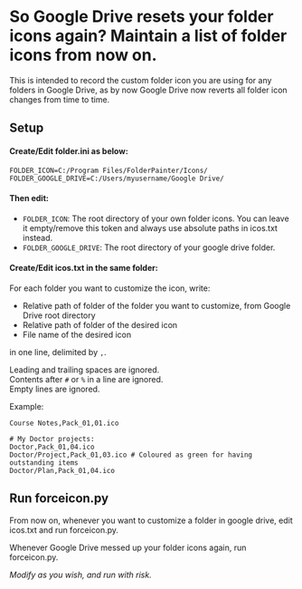 # So Google Drive resets your folder icons again? Maintain a list of folder icons from now on.

This is intended to record the custom folder icon you are using for any folders in Google Drive, as by now Google Drive now reverts all folder icon changes from time to time.

## Setup

#### Create/Edit folder.ini as below:
```
FOLDER_ICON=C:/Program Files/FolderPainter/Icons/
FOLDER_GOOGLE_DRIVE=C:/Users/myusername/Google Drive/
```

#### Then edit:

- `FOLDER_ICON`: The root directory of your own folder icons. You can leave it empty/remove this token and always use absolute paths in icos.txt instead.
- `FOLDER_GOOGLE_DRIVE`: The root directory of your google drive folder.

#### Create/Edit icos.txt in the same folder:
For each folder you want to customize the icon, write:
- Relative path of folder of the folder you want to customize, from Google Drive root directory
- Relative path of folder of the desired icon
- File name of the desired icon

in one line, delimited by `,`.

Leading and trailing spaces are ignored.<br />
Contents after `#` or `%` in a line are ignored.<br />
Empty lines are ignored.<br />

Example:
```
Course Notes,Pack_01,01.ico

# My Doctor projects:
Doctor,Pack_01,04.ico
Doctor/Project,Pack_01,03.ico # Coloured as green for having outstanding items
Doctor/Plan,Pack_01,04.ico
```

## Run forceicon.py

From now on, whenever you want to customize a folder in google drive, edit icos.txt and run forceicon.py.

Whenever Google Drive messed up your folder icons again, run forceicon.py.

*Modify as you wish, and run with risk.*
